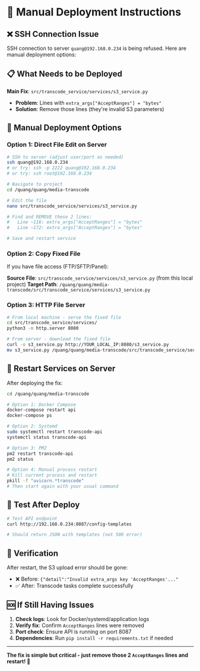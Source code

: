 # 🚀 Manual Deployment Instructions

## ❌ SSH Connection Issue
SSH connection to server `quang@192.168.0.234` is being refused. Here are manual deployment options:

## 📋 What Needs to be Deployed

**Main Fix**: `src/transcode_service/services/s3_service.py`
- **Problem**: Lines with `extra_args["AcceptRanges"] = "bytes"`  
- **Solution**: Remove those lines (they're invalid S3 parameters)

## 🔧 Manual Deployment Options

### Option 1: Direct File Edit on Server
```bash
# SSH to server (adjust user/port as needed)
ssh quang@192.168.0.234
# or try: ssh -p 2222 quang@192.168.0.234
# or try: ssh root@192.168.0.234

# Navigate to project
cd /quang/quang/media-transcode

# Edit the file
nano src/transcode_service/services/s3_service.py

# Find and REMOVE these 2 lines:
#   Line ~116: extra_args["AcceptRanges"] = "bytes"  
#   Line ~172: extra_args["AcceptRanges"] = "bytes"

# Save and restart service
```

### Option 2: Copy Fixed File
If you have file access (FTP/SFTP/Panel):

**Source File**: `src/transcode_service/services/s3_service.py` (from this local project)
**Target Path**: `/quang/quang/media-transcode/src/transcode_service/services/s3_service.py`

### Option 3: HTTP File Server
```bash
# From local machine - serve the fixed file
cd src/transcode_service/services/
python3 -m http.server 8080

# From server - download the fixed file  
curl -o s3_service.py http://YOUR_LOCAL_IP:8080/s3_service.py
mv s3_service.py /quang/quang/media-transcode/src/transcode_service/services/s3_service.py
```

## 🔄 Restart Services on Server

After deploying the fix:

```bash
cd /quang/quang/media-transcode

# Option 1: Docker Compose
docker-compose restart api
docker-compose ps

# Option 2: Systemd
sudo systemctl restart transcode-api
systemctl status transcode-api

# Option 3: PM2
pm2 restart transcode-api
pm2 status

# Option 4: Manual process restart
# Kill current process and restart
pkill -f "uvicorn.*transcode"
# Then start again with your usual command
```

## 🧪 Test After Deploy

```bash
# Test API endpoint
curl http://192.168.0.234:8087/config-templates

# Should return JSON with templates (not 500 error)
```

## 📝 Verification

After restart, the S3 upload error should be gone:
- ❌ Before: `{"detail":"Invalid extra_args key 'AcceptRanges'..."`
- ✅ After: Transcode tasks complete successfully

## 🆘 If Still Having Issues

1. **Check logs**: Look for Docker/systemd/application logs
2. **Verify fix**: Confirm `AcceptRanges` lines were removed
3. **Port check**: Ensure API is running on port 8087
4. **Dependencies**: Run `pip install -r requirements.txt` if needed

---

**The fix is simple but critical - just remove those 2 `AcceptRanges` lines and restart! 🎯**